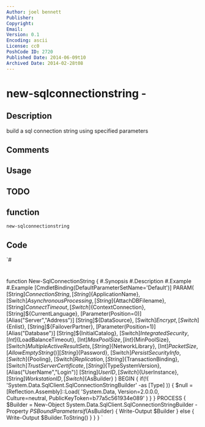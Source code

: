 ```yaml
---
Author: joel bennett
Publisher: 
Copyright: 
Email: 
Version: 0.1
Encoding: ascii
License: cc0
PoshCode ID: 2720
Published Date: 2014-06-09t10
Archived Date: 2014-02-28t08
---
```


# new-sqlconnectionstring - 

## Description

build a sql connection string using specified parameters

## Comments



## Usage



## TODO



## function

`new-sqlconnectionstring`

## Code

`#
 #
 function New-SqlConnectionString {
 #.Synopsis
 #.Description
 #.Example
 #.Example
 [CmdletBinding(DefaultParameterSetName='Default')]
 PARAM(
    [String]${ConnectionString},
    [String]${ApplicationName},
    [Switch]${AsynchronousProcessing},
    [String]${AttachDBFilename},
    [String]${ConnectTimeout},
    [Switch]${ContextConnection},
    [String]${CurrentLanguage},
    [Parameter(Position=0)]
    [Alias("Server","Address")]
    [String]${DataSource},
    [Switch]${Encrypt},
    [Switch]${Enlist},
    [String]${FailoverPartner},
    [Parameter(Position=1)]
    [Alias("Database")]
    [String]${InitialCatalog},
    [Switch]${IntegratedSecurity},
    [Int]${LoadBalanceTimeout},
    [Int]${MaxPoolSize},
    [Int]${MinPoolSize},
    [Switch]${MultipleActiveResultSets},
    [String]${NetworkLibrary},
    [Int]${PacketSize},
    [AllowEmptyString()]
    [String]${Password},
    [Switch]${PersistSecurityInfo},
    [Switch]${Pooling},
    [Switch]${Replication},
    [String]${TransactionBinding},
    [Switch]${TrustServerCertificate},
    [String]${TypeSystemVersion},
    [Alias("UserName","Login")]
    [String]${UserID},
    [Switch]${UserInstance},
    [String]${WorkstationID},
    [Switch]${AsBuilder}
 )
 BEGIN {
    if(!( 'System.Data.SqlClient.SqlConnectionStringBuilder' -as [Type] )) {
      $null = [Reflection.Assembly]::Load( 'System.Data, Version=2.0.0.0, Culture=neutral, PublicKeyToken=b77a5c561934e089' ) 
    }
 }
 PROCESS {
    $Builder = New-Object System.Data.SqlClient.SqlConnectionStringBuilder -Property $PSBoundParameters
    if($AsBuilder) {
       Write-Output $Builder
    } else {
       Write-Output $Builder.ToString()
    }
 }
 }
`

